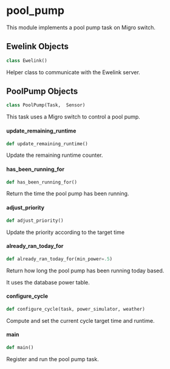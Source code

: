 <a id="pool_pump"></a>

# pool\_pump

This module implements a pool pump task on Migro switch.

<a id="pool_pump.Ewelink"></a>

## Ewelink Objects

```python
class Ewelink()
```

Helper class to communicate with the Ewelink server.

<a id="pool_pump.PoolPump"></a>

## PoolPump Objects

```python
class PoolPump(Task,  Sensor)
```

This task uses a Migro switch to control a pool pump.

<a id="pool_pump.PoolPump.update_remaining_runtime"></a>

#### update\_remaining\_runtime

```python
def update_remaining_runtime()
```

Update the remaining runtime counter.

<a id="pool_pump.PoolPump.has_been_running_for"></a>

#### has\_been\_running\_for

```python
def has_been_running_for()
```

Return the time the pool pump has been running.

<a id="pool_pump.PoolPump.adjust_priority"></a>

#### adjust\_priority

```python
def adjust_priority()
```

Update the priority according to the target time

<a id="pool_pump.already_ran_today_for"></a>

#### already\_ran\_today\_for

```python
def already_ran_today_for(min_power=.5)
```

Return how long the pool pump has been running today based.

It uses the database power table.

<a id="pool_pump.configure_cycle"></a>

#### configure\_cycle

```python
def configure_cycle(task, power_simulator, weather)
```

Compute and set the current cycle target time and runtime.

<a id="pool_pump.main"></a>

#### main

```python
def main()
```

Register and run the pool pump task.

